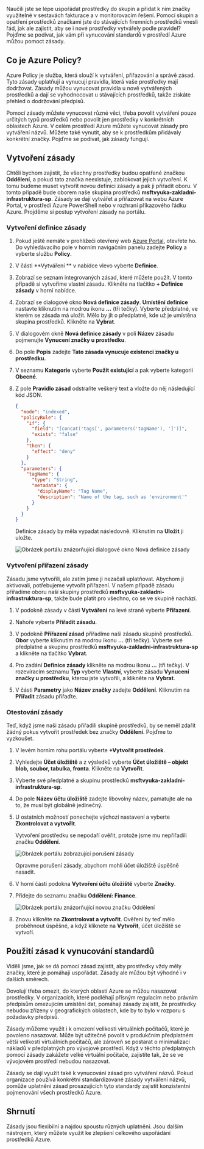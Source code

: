 Naučili jste se lépe uspořádat prostředky do skupin a přidat k nim značky využitelné v sestavách fakturace a v monitorovacím řešení. Pomocí skupin a opatření prostředků značkami jste do stávajících firemních prostředků vnesli řád, jak ale zajistit, aby se i nové prostředky vytvářely podle pravidel? Pojďme se podívat, jak vám při vynucování standardů v prostředí Azure můžou pomoct zásady.

## <a name="what-is-azure-policy"></a>Co je Azure Policy?

Azure Policy je služba, která slouží k vytváření, přiřazování a správě zásad. Tyto zásady uplatňují a vynucují pravidla, která vaše prostředky mají dodržovat. Zásady můžou vynucovat pravidla u nově vytvářených prostředků a dají se vyhodnocovat u stávajících prostředků, takže získáte přehled o dodržování předpisů.

Pomocí zásady můžete vynucovat různé věci, třeba povolit vytváření pouze určitých typů prostředků nebo povolit jen prostředky v konkrétních oblastech Azure. V celém prostředí Azure můžete vynucovat zásady pro vytváření názvů. Můžete také vynutit, aby se k prostředkům přidávaly konkrétní značky. Pojďme se podívat, jak zásady fungují.

## <a name="create-a-policy"></a>Vytvoření zásady

Chtěli bychom zajistit, že všechny prostředky budou opatřené značkou **Oddělení**, a pokud tato značka neexistuje, zablokovat jejich vytvoření. K tomu budeme muset vytvořit novou definici zásady a pak ji přiřadit oboru. V tomto případě bude oborem naše skupina prostředků **msftvyuka-zakladni-infrastruktura-sp**. Zásady se dají vytvářet a přiřazovat na webu Azure Portal, v prostředí Azure PowerShell nebo v rozhraní příkazového řádku Azure. Projděme si postup vytvoření zásady na portálu.

### <a name="create-the-policy-definition"></a>Vytvoření definice zásady

1. Pokud ještě nemáte v prohlížeči otevřený web [Azure Portal](https://portal.azure.com/?azure-portal=true), otevřete ho. Do vyhledávacího pole v horním navigačním panelu zadejte **Policy** a vyberte službu **Policy**.

1. V části **Vytváření ** v nabídce vlevo vyberte **Definice**.

1. Zobrazí se seznam integrovaných zásad, které můžete použít. V tomto případě si vytvoříme vlastní zásadu. Klikněte na tlačítko **+ Definice zásady** v horní nabídce.

1. Zobrazí se dialogové okno **Nová definice zásady**. **Umístění definice** nastavte kliknutím na modrou ikonu **…** (tři tečky). Vyberte předplatné, ve kterém se zásada má uložit. Mělo by jít o předplatné, kde už je umístěna skupina prostředků. Klikněte na **Vybrat**.

1. V dialogovém okně **Nová definice zásady** v poli **Název** zásadu pojmenujte **Vynucení značky u prostředku**.

1. Do pole **Popis** zadejte **Tato zásada vynucuje existenci značky u prostředku.**

1. V seznamu **Kategorie** vyberte **Použít existující** a pak vyberte kategorii **Obecné**.

1. Z pole **Pravidlo zásad** odstraňte veškerý text a vložte do něj následující kód JSON.

    ```json
    {
      "mode": "indexed",
      "policyRule": {
        "if": {
          "field": "[concat('tags[', parameters('tagName'), ']')]",
          "exists": "false"
        },
        "then": {
          "effect": "deny"
        }
      },
      "parameters": {
        "tagName": {
          "type": "String",
          "metadata": {
            "displayName": "Tag Name",
            "description": "Name of the tag, such as 'environment'"
          }
        }
      }
    }
    ```

    Definice zásady by měla vypadat následovně. Kliknutím na **Uložit** ji uložte.

    ![Obrázek portálu znázorňující dialogové okno Nová definice zásady](../media/4-policy-definition.PNG)

### <a name="create-a-policy-assignment"></a>Vytvoření přiřazení zásady

Zásadu jsme vytvořili, ale zatím jsme ji nezačali uplatňovat. Abychom ji aktivovali, potřebujeme vytvořit přiřazení. V našem případě zásadu přiřadíme oboru naší skupiny prostředků **msftvyuka-zakladni-infrastruktura-sp**, takže bude platit pro všechno, co se ve skupině nachází.

1. V podokně zásady v části **Vytváření** na levé straně vyberte **Přiřazení**.

1. Nahoře vyberte **Přiřadit zásadu**.

1. V podokně **Přiřazení zásad** přiřadíme naši zásadu skupině prostředků. **Obor** vyberte kliknutím na modrou ikonu **…** (tři tečky). Vyberte své předplatné a skupinu prostředků **msftvyuka-zakladni-infrastruktura-sp** a klikněte na tlačítko **Vybrat**.

1. Pro zadání **Definice zásady** klikněte na modrou ikonu **…** (tři tečky). V rozevíracím seznamu **Typ** vyberte **Vlastní**, vyberte zásadu **Vynucení značky u prostředku**, kterou jste vytvořili, a klikněte na **Vybrat**.

1. V části **Parametry** jako **Název značky** zadejte **Oddělení**. Kliknutím na **Přiřadit** zásadu přiřaďte.

### <a name="test-out-the-policy"></a>Otestování zásady

Teď, když jsme naši zásadu přiřadili skupině prostředků, by se neměl zdařit žádný pokus vytvořit prostředek bez značky **Oddělení**. Pojďme to vyzkoušet.

1. V levém horním rohu portálu vyberte **+Vytvořit prostředek**.

1. Vyhledejte **Účet úložiště** a z výsledků vyberte **Účet úložiště – objekt blob, soubor, tabulka, fronta**. Klikněte na **Vytvořit**.

1. Vyberte své předplatné a skupinu prostředků **msftvyuka-zakladni-infrastruktura-sp**.

1. Do pole **Název účtu úložiště** zadejte libovolný název, pamatujte ale na to, že musí být globálně jedinečný.

1. U ostatních možností ponechejte výchozí nastavení a vyberte **Zkontrolovat a vytvořit**.

    Vytvoření prostředku se nepodaří ověřit, protože jsme mu nepřiřadili značku **Oddělení**.

    ![Obrázek portálu zobrazující porušení zásady](../media/4-policy-violation.PNG)

    Opravme porušení zásady, abychom mohli účet úložiště úspěšně nasadit.

1. V horní části podokna **Vytvoření účtu úložiště** vyberte **Značky**.

1. Přidejte do seznamu značku **Oddělení: Finance**.

    ![Obrázek portálu znázorňující novou značku Oddělení](../media/4-add-department-tag.PNG)

1. Znovu klikněte na **Zkontrolovat a vytvořit**. Ověření by teď mělo proběhnout úspěšné, a když kliknete na **Vytvořit**, účet úložiště se vytvoří.

## <a name="use-policies-to-enforce-standards"></a>Použití zásad k vynucování standardů

Viděli jsme, jak se dá pomocí zásad zajistit, aby prostředky vždy měly značky, které je pomáhají uspořádat. Zásady ale můžou být výhodné i v dalších směrech.

Dovolují třeba omezit, do kterých oblastí Azure se můžou nasazovat prostředky. V organizacích, které podléhají přísným regulacím nebo právním předpisům omezujícím umístění dat, pomáhají zásady zajistit, že prostředky nebudou zřízeny v geografických oblastech, kde by to bylo v rozporu s požadavky předpisů.

Zásady můžeme využít i k omezení velikosti virtuálních počítačů, které je povoleno nasazovat. Může být užitečné povolit v produkčním předplatném větší velikosti virtuálních počítačů, ale zároveň se postarat o minimalizaci nákladů v předplatných pro vývojové prostředí. Když v těchto předplatných pomocí zásady zakážete velké virtuální počítače, zajistíte tak, že se ve vývojovém prostředí nebudou nasazovat.

Zásady se dají využít také k vynucování zásad pro vytváření názvů. Pokud organizace používá konkrétní standardizované zásady vytváření názvů, pomůže uplatnění zásad prosazujících tyto standardy zajistit konzistentní pojmenování všech prostředků Azure.

## <a name="summary"></a>Shrnutí

Zásady jsou flexibilní a najdou spoustu různých uplatnění. Jsou dalším nástrojem, který můžete využít ke zlepšení celkového uspořádání prostředků Azure.